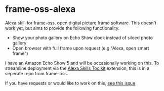 # frame-oss-alexa

Alexa skill for [frame-oss](https://github.com/bpmct/frame-oss), open digital picture frame software. This doesn't work yet, but aims to provide the following functionality:

- Show your photo gallery on Echo Show clock instead of siloed photo gallery
- Open browser with full frame upon request (e.g "Alexa, open smart frame")

I have an Amazon Echo Show 5 and will be occasionally working on this. To streamline deployment via the [Alexa Skills Toolkit](https://developer.amazon.com/en-US/docs/alexa/ask-toolkit/get-started-with-the-ask-toolkit-for-visual-studio-code.html) extension, this is in a seperate repo from frame-oss.

If you have requests or would like to work on this, [see this issue](https://github.com/bpmct/frame-oss/issues/3)
